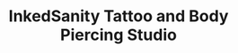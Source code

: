 ---
title: "InkedSanity Tattoo and Body Piercing Studio"
url: /garner/inkedsanity-tattoo-and-body-piercing-studio/
shop: Tattoo
---